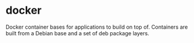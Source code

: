 # docker

Docker container bases for applications to build on top of.
Containers are built from a Debian base and a set of deb package layers.